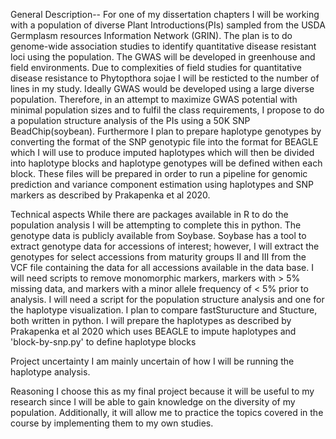 General Description--
	For one of my dissertation chapters I will be working with a population of diverse Plant Introductions(PIs) sampled from the 
	USDA Germplasm resources Information Network (GRIN). The plan is to do genome-wide association studies to identify 
	quantitative disease resistant loci using the population. The GWAS will be developed in greenhouse and field environments. Due
	to complexities of field studies for quantitative disease resistance to Phytopthora sojae I will be resticted to the number 
	of lines in my study. Ideally GWAS would be developed using a large diverse population. Therefore, in an attempt to maximize 
	GWAS potential with minimal population sizes and to fulfil the class requirements, I propose to do a population structure
	analysis of the PIs using a 50K SNP BeadChip(soybean). Furthermore I plan to prepare haplotype genotypes by converting the format of the SNP genotypic file 
	into the format for BEAGLE which I will use to produce imputed haplotypes which will then be divided into haplotype blocks and haplotype genotypes will be 
	defined withen each block. These files will be prepared in order to run a pipeline for genomic prediction and variance component estimation using haplotypes
	and SNP markers as described by Prakapenka et al 2020. 
	
	
Technical aspects
	While there are packages available in R to do the population analysis I will be attempting to complete this in python. The genotype data is publicly 		available from Soybase. Soybase has a tool to extract genotype data for accessions of interest; however, I will extract the genotypes for select accessions 	    from maturity groups II and III from the VCF file containing the data for all accessions available in the data base. I will need scripts to remove 			monomorphic markers, markers with > 5% missing data, and markers with a minor allele frequency of < 5% prior to analysis. I will need a script for the 		population structure analysis and one for the haplotype	visualization. I plan to compare fastSturucture and Stucture, both written in python. I will prepare 	     the haplotypes as described by Prakapenka et al 2020 which uses BEAGLE to impute haplotypes and 'block-by-snp.py' to define haplotype blocks 
	
	
Project uncertainty 
	I am mainly uncertain of how I will be running the haplotype analysis. 
	
	
Reasoning
	I choose this as my final project because it will be useful to my research since I will be able to gain knowledge on the 
	diversity of my population. Additionally, it will allow me to practice the topics covered in the course by implementing them
	to my own studies. 
